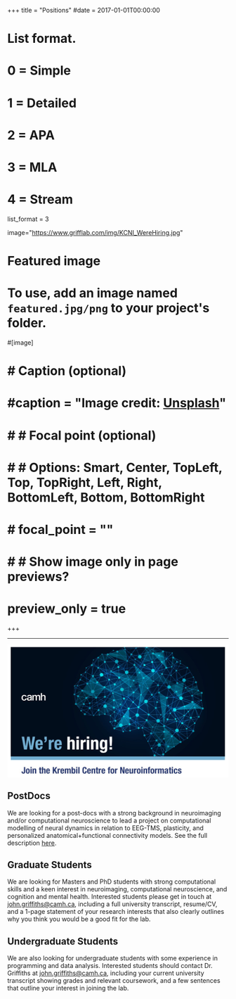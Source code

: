 +++
title = "Positions"
#date = 2017-01-01T00:00:00

# List format.
#   0 = Simple
#   1 = Detailed
#   2 = APA
#   3 = MLA
#   4 = Stream
list_format = 3

image="https://www.grifflab.com/img/KCNI_WereHiring.jpg"

# Featured image
# To use, add an image named `featured.jpg/png` to your project's folder. 
#[image]
#  # Caption (optional)
#  #caption = "Image credit: [**Unsplash**](https://unsplash.com/photos/CpkOjOcXdUY)"
#  #  # Focal point (optional)
#  #  # Options: Smart, Center, TopLeft, Top, TopRight, Left, Right, BottomLeft, Bottom, BottomRight
#  #  focal_point = ""
#  #  # Show image only in page previews?
#  preview_only = true

+++

---


<img align="center" src="/img/KCNI_WereHiring.jpg" width="600" />

<br>

## PostDocs

We are looking for a post-docs with a strong background in neuroimaging and/or computational neuroscience to lead a project on computational modelling of neural dynamics in relation to EEG-TMS, plasticity, and personalized anatomical+functional connectivity models. See the full description [here](https://www.grifflab.com/files/KCNI_WBMG_PostDocAd_Feb2019.pdf).


## Graduate Students

We are looking for Masters and PhD students with strong computational skills and a keen interest in neuroimaging, computational neuroscience, and cognition and mental health. Interested students please get in touch at john.griffiths@camh.ca, including a full university transcript, resume/CV, and a 1-page statement of your research interests that also clearly outlines why you think you would be a good fit for the lab. 


## Undergraduate Students

We are also looking for undergraduate students with some experience in programming and data analysis. Interested students should contact Dr. Griffiths at john.griffiths@camh.ca, including your current university transcript showing grades and relevant coursework, and a few sentences that outline your interest in joining the lab. 


<meta property="twitter:image" content="https://www.grifflab.com/img/KCNI_WereHiring.jpg">
 

